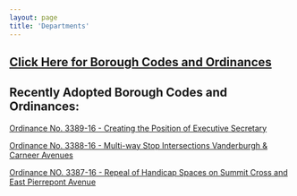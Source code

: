 ```yaml
---
layout: page
title: 'Departments'
---
```


<h2><a href="http://ecode360.com/RU0183?needHash=true">Click Here for Borough Codes and Ordinances</a></h2>

## Recently Adopted Borough Codes and Ordinances:

[Ordinance No. 3389-16 - Creating the Position of Executive Secretary](https://storage.googleapis.com/static.rutherford-nj.com/codes-ordinances/3389-16%20Ordinance%20creating%20the%20position%20of%20Executive%20Secretary.pdf)

[Ordinance No. 3388-16 - Multi-way Stop Intersections Vanderburgh & Carneer Avenues](http://static.rutherford-nj.com/codes-ordinances/Ord-3388-16-creating-four-way-stop-sign-Vanderburgh-Avenue-and-Carneer-Avenue.pdf)

[Ordinance NO. 3387-16 - Repeal of Handicap Spaces on Summit Cross and East Pierrepont Avenue](http://static.rutherford-nj.com/codes-ordinances/Ord-3387-16-Ord-Repeal-of-Handicap-Space.pdf)

